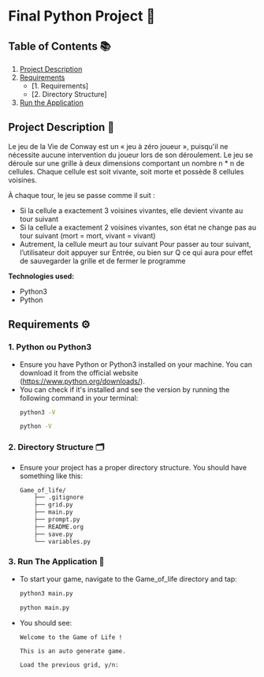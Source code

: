 # Final Python Project 🎯

## Table of Contents 📚

1. [Project Description](#project-description)
2. [Requirements](#requirements)
   - [1. Requirements]
   - [2. Directory Structure] 
3. [Run the Application](#6-run-the-application)

## Project Description 📝
Le jeu de la Vie de Conway est un « jeu à zéro joueur », puisqu'il ne nécessite aucune intervention du joueur lors de son déroulement. Le jeu se déroule sur une grille à deux dimensions comportant un nombre n * n de cellules. Chaque cellule est soit vivante, soit morte et possède 8 cellules voisines.

À chaque tour, le jeu se passe comme il suit :
- Si la cellule a exactement 3 voisines vivantes, elle devient vivante au
tour suivant
- Si la cellule a exactement 2 voisines vivantes, son état ne change pas
au tour suivant (mort = mort, vivant = vivant)
- Autrement, la cellule meurt au tour suivant
Pour passer au tour suivant, l’utilisateur doit appuyer sur Entrée, ou bien sur
Q ce qui aura pour effet de sauvegarder la grille et de fermer le programme 

**Technologies used:**
- Python3
- Python

## Requirements ⚙️

### 1. Python ou Python3
- Ensure you have Python or Python3 installed on your machine. You can download it from the official website (https://www.python.org/downloads/).
- You can check if it's installed and see the version by running the following command in your terminal:
    ```bash
    python3 -V
    ```
    ```bash
    python -V
    ```

### 2. Directory Structure 🗂️
- Ensure your project has a proper directory structure. You should have something like this:
    ```bash
    Game_of_life/ 
        ├── .gitignore
        ├── grid.py
        ├── main.py
        ├── prompt.py
        ├── README.org
        ├── save.py 
        └── variables.py
    ```

### 3. Run The Application 🚀
- To start your game, navigate to the Game_of_life directory and tap:
    ```bash
    python3 main.py
    ```
    ```bash 
    python main.py
    ```
- You should see:
    ```
   Welcome to the Game of Life !

    This is an auto generate game.

    Load the previous grid, y/n: 
    ```